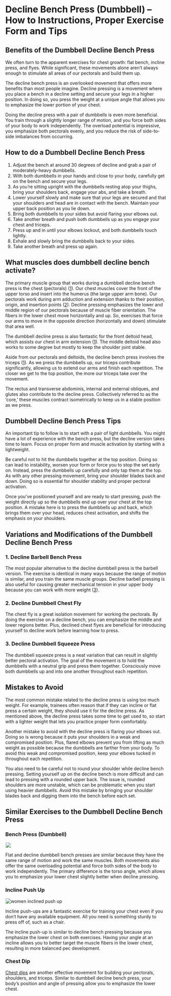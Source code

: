 # Decline Bench Press (Dumbbell) – How to Instructions, Proper Exercise Form and Tips

## Benefits of the Dumbbell Decline Bench Press 

We often turn to the apparent exercises for chest growth: flat bench, incline press, and flyes. While significant, these movements alone aren’t always enough to stimulate all areas of our pectorals and build them up.

The decline bench press is an overlooked movement that offers more benefits than most people imagine. Decline pressing is a movement where you place a bench in a decline setting and secure your legs in a higher position. In doing so, you press the weight at a unique angle that allows you to emphasize the lower portion of your chest.

Doing the decline press with a pair of dumbbells is even more beneficial. You train through a slightly longer range of motion, and you force both sides of your body to work independently. The overload potential is impressive, you emphasize both pectorals evenly, and you reduce the risk of side-to-side imbalances from occurring.

## How to do a Dumbbell Decline Bench Press 

  1. Adjust the bench at around 30 degrees of decline and grab a pair of moderately-heavy dumbbells.
  2. With both dumbbells in your hands and close to your body, carefully get on the bench and secure your legs.
  3. As you’re sitting upright with the dumbbells resting atop your thighs, bring your shoulders back, engage your abs, and take a breath.
  4. Lower yourself slowly and make sure that your legs are secured and that your shoulders and head are in contact with the bench. Maintain your upper back position as you lie down.
  5. Bring both dumbbells to your sides but avoid flaring your elbows out.
  6. Take another breath and push both dumbbells up as you engage your chest and triceps.
  7. Press up and in until your elbows lockout, and both dumbbells touch lightly.
  8. Exhale and slowly bring the dumbbells back to your sides.
  9. Take another breath and press up again.

## What muscles does dumbbell decline bench activate?

The primary muscle group that works during a dumbbell decline bench press is the chest (pectorals) ([1](https://www.ncbi.nlm.nih.gov/pmc/articles/PMC5504579/)). Our chest muscles cover the front of the upper torso and insert into the humerus (the large upper arm bone). Our pectorals work during arm adduction and extension thanks to their position, origin, and insertion points ([2](https://www.physio-pedia.com/Pectoralis_major)). Decline pressing emphasizes the lower and middle region of our pectorals because of muscle fiber orientation. The fibers in the lower chest move horizontally and up. So, exercises that force our arms to move in the opposite direction (horizontally and down) stimulate that area well.

The dumbbell decline press is also fantastic for the front deltoid head, which assists our chest in arm extension ([1](https://www.ncbi.nlm.nih.gov/pmc/articles/PMC5504579/)). The middle deltoid head also works to some degree but mostly to keep the shoulder joint stable.

Aside from our pectorals and deltoids, the decline bench press involves the triceps ([1](https://www.ncbi.nlm.nih.gov/pmc/articles/PMC5504579/)). As we press the dumbbells up, our triceps contribute significantly, allowing us to extend our arms and finish each repetition. The closer we get to the top position, the more our triceps take over the movement.

The rectus and transverse abdominis, internal and external obliques, and glutes also contribute to the decline press. Collectively referred to as the ‘core,’ these muscles contract isometrically to keep us in a stable position as we press.

## Dumbbell Decline Bench Press Tips 

An important tip to follow is to start with a pair of light dumbbells. You might have a lot of experience with the bench press, but the decline version takes time to learn. Focus on proper form and muscle activation by starting with a lightweight.

Be careful not to hit the dumbbells together at the top position. Doing so can lead to instability, worsen your form or force you to stop the set early on. Instead, press the dumbbells up carefully and only tap them at the top. As with any other pressing movement, bring your shoulder blades back and down. Doing so is essential for shoulder stability and proper pectoral activation.

Once you’ve positioned yourself and are ready to start pressing, push the weight directly up so the dumbbells end up over your chest at the top position. A mistake here is to press the dumbbells up and back, which brings them over your head, reduces chest activation, and shifts the emphasis on your shoulders.

## Variations and Modifications of the Dumbbell Decline Bench Press

### 1\. Decline Barbell Bench Press

The most popular alternative to the decline dumbbell press is the barbell version. The exercise is identical in many ways because the range of motion is similar, and you train the same muscle groups. Decline barbell pressing is also useful for causing greater mechanical tension in your upper body because you can work with more weight ([3](https://pubmed.ncbi.nlm.nih.gov/20847704/)).

### 2\. Decline Dumbbell Chest Fly

The chest fly is a great isolation movement for working the pectorals. By doing the exercise on a decline bench, you can emphasize the middle and lower regions better. Plus, declined chest flyes are beneficial for introducing yourself to decline work before learning how to press.

### 3\. Decline Dumbbell Squeeze Press

The dumbbell squeeze press is a neat variation that can result in slightly better pectoral activation. The goal of the movement is to hold the dumbbells with a neutral grip and press them together. Consciously move both dumbbells up and into one another throughout each repetition.

## Mistakes to Avoid

The most common mistake related to the decline press is using too much weight. For example, trainees often reason that if they can incline or flat press a certain weight, they should use it for the decline press. As mentioned above, the decline press takes some time to get used to, so start with a lighter weight that lets you practice proper form comfortably.

Another mistake to avoid with the decline press is flaring your elbows out. Doing so is wrong because it puts your shoulders in a weak and compromised position. Plus, flared elbows prevent you from lifting as much weight as possible because the dumbbells are farther from your body. To avoid this weak and compromised position, keep your elbows tucked in throughout each repetition.

You also need to be careful not to round your shoulder while decline bench pressing. Setting yourself up on the decline bench is more difficult and can lead to pressing with a rounded upper back. The issue is, rounded shoulders are more unstable, which can be problematic when you start using heavier dumbbells. Avoid this mistake by bringing your shoulder blades back and digging them into the bench before each set.

## Similar Exercises to the Dumbbell Decline Bench Press 

### Bench Press (Dumbbell)

![](data:image/gif;base64,R0lGODlhAQABAAAAACH5BAEKAAEALAAAAAABAAEAAAICTAEAOw==)![](https://www.hevyapp.com/wp-content/uploads/DSC03342-1-edited.jpg)

Flat and decline dumbbell bench presses are similar because they have the same range of motion and work the same muscles. Both movements also offer the same overloading potential and force both sides of the body to work independently. The primary difference is the torso angle, which allows you to emphasize your lower chest slightly better when decline pressing.

### Incline Push Up

![women inclined push up](data:image/gif;base64,R0lGODlhAQABAAAAACH5BAEKAAEALAAAAAABAAEAAAICTAEAOw==)![women inclined push up](https://www.hevyapp.com/wp-content/uploads/sergio-pedemonte-0JRLjBheqi0-unsplash.jpg)

Incline push-ups are a fantastic exercise for training your chest even if you don’t have any available equipment. All you need is something sturdy to press off of, such as a chair. 

The incline push-up is similar to decline bench pressing because you emphasize the lower chest on both exercises. Having your angle at an incline allows you to better target the muscle fibers in the lower chest, resulting in more balanced pec development.

### Chest Dip

[Chest dips](https://www.hevyapp.com/exercises/how-to-chest-dip/) are another effective movement for building your pectorals, shoulders, and triceps. Similar to dumbbell decline bench press, your body’s position and angle of pressing allow you to emphasize the lower chest.